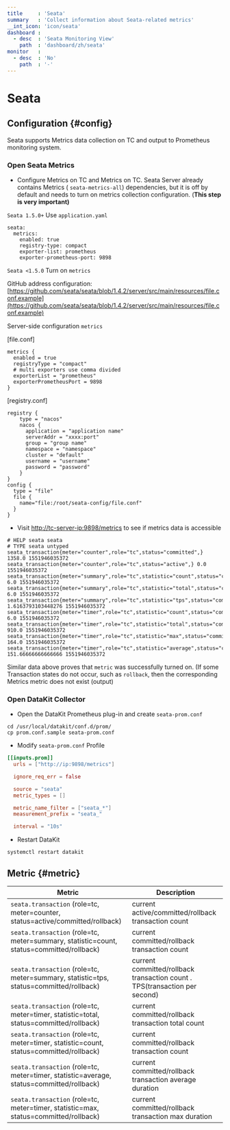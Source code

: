 ```yaml
---
title     : 'Seata'
summary   : 'Collect information about Seata-related metrics'
__int_icon: 'icon/seata'
dashboard :
  - desc  : 'Seata Monitoring View'
    path  : 'dashboard/zh/seata'
monitor   :
  - desc  : 'No'
    path  : '-'
---
```


<!-- markdownlint-disable MD025 -->
# Seata
<!-- markdownlint-enable -->

## Configuration {#config}


Seata supports Metrics data collection on TC and output to Prometheus monitoring system.

### Open Seata Metrics

- Configure Metrics on TC and Metrics on TC. Seata Server already contains Metrics ( `seata-metrics-all`) dependencies, but it is off by default and needs to turn on metrics collection configuration. (**This step is very important)**  

 `Seata 1.5.0+` Use `application.yaml`

```shell
seata:
  metrics:
    enabled: true
    registry-type: compact
    exporter-list: prometheus
    exporter-prometheus-port: 9898

```

 `Seata <1.5.0` Turn on `metrics`

GitHub address configuration: [https://github.com/seata/seata/blob/1.4.2/server/src/main/resources/file.conf.example](https://github.com/seata/seata/blob/1.4.2/server/src/main/resources/file.conf.example)

Server-side configuration `metrics`

[file.conf]

```shell
metrics {
  enabled = true
  registryType = "compact"
  # multi exporters use comma divided
  exporterList = "prometheus"
  exporterPrometheusPort = 9898
}
```

[registry.conf]

```shell
registry {
    type = "nacos"
    nacos {
      application = "application name"
      serverAddr = "xxxx:port"
      group = "group name"
      namespace = "namespace"
      cluster = "default"
      username = "username"
      password = "password"
    }
}
config {
  type = "file"
  file {
    name="file:/root/seata-config/file.conf"
  }
}
```

- Visit [http://tc-server-ip:9898/metrics](http://tc-server-ip:9898/metrics) to see if metrics data is accessible  

```shell
# HELP seata seata
# TYPE seata untyped
seata_transaction{meter="counter",role="tc",status="committed",} 1358.0 1551946035372
seata_transaction{meter="counter",role="tc",status="active",} 0.0 1551946035372
seata_transaction{meter="summary",role="tc",statistic="count",status="committed",} 6.0 1551946035372
seata_transaction{meter="summary",role="tc",statistic="total",status="committed",} 6.0 1551946035372
seata_transaction{meter="summary",role="tc",statistic="tps",status="committed",} 1.6163793103448276 1551946035372
seata_transaction{meter="timer",role="tc",statistic="count",status="committed",} 6.0 1551946035372
seata_transaction{meter="timer",role="tc",statistic="total",status="committed",} 910.0 1551946035372
seata_transaction{meter="timer",role="tc",statistic="max",status="committed",} 164.0 1551946035372
seata_transaction{meter="timer",role="tc",statistic="average",status="committed",} 151.66666666666666 1551946035372
```

Similar data above proves that `metric` was successfully turned on. (If some Transaction states do not occur, such as `rollback`, then the corresponding Metrics metric does not exist (output)


### Open DataKit Collector

- Open the DataKit Prometheus plug-in and create `seata-prom.conf`

```shell
cd /usr/local/datakit/conf.d/prom/
cp prom.conf.sample seata-prom.conf
```

- Modify `seata-prom.conf` Profile

```toml
[[inputs.prom]]
  urls = ["http://ip:9898/metrics"]

  ignore_req_err = false

  source = "seata"
  metric_types = []

  metric_name_filter = ["seata_*"]
  measurement_prefix = "seata_"

  interval = "10s"

```

- Restart DataKit

```shell
systemctl restart datakit
```

## Metric {#metric}

| Metric | Description |
| --- | --- |
| `seata.transaction` (role=tc, meter=counter, status=active/committed/rollback)| current active/committed/rollback transaction count |
| `seata.transaction` (role=tc, meter=summary, statistic=count, status=committed/rollback)| current committed/rollback transaction count|
| `seata.transaction` (role=tc, meter=summary, statistic=tps, status=committed/rollback)| current committed/rollback transaction count . TPS(transaction per second) |
| `seata.transaction` (role=tc, meter=timer, statistic=total, status=committed/rollback)| current committed/rollback transaction total count |
| `seata.transaction` (role=tc, meter=timer, statistic=count, status=committed/rollback)| current committed/rollback transaction count |
| `seata.transaction` (role=tc, meter=timer, statistic=average, status=committed/rollback)| current committed/rollback transaction average duration |
| `seata.transaction` (role=tc, meter=timer, statistic=max, status=committed/rollback)| current committed/rollback transaction max duration |
